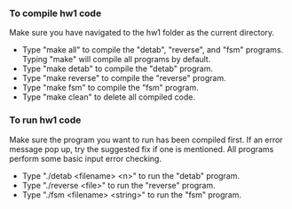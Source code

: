 ### To compile hw1 code
Make sure you have navigated to the hw1 folder as the current directory.
* Type "make all" to compile the "detab", "reverse", and "fsm" programs. Typing "make" will compile all programs by default.
* Type "make detab" to compile the "detab" program.
* Type "make reverse" to compile the "reverse" program.
* Type "make fsm" to compile the "fsm" program.
* Type "make clean" to delete all compiled code.

### To run hw1 code
Make sure the program you want to run has been compiled first. 
If an error message pop up, try the suggested fix if one is mentioned. 
All programs perform some basic input error checking.
* Type "./detab \<filename\> \<n\>" to run the "detab" program.
* Type "./reverse \<file\>" to run the "reverse" program.
* Type "./fsm \<filename\> \<string\>" to run the "fsm" program.